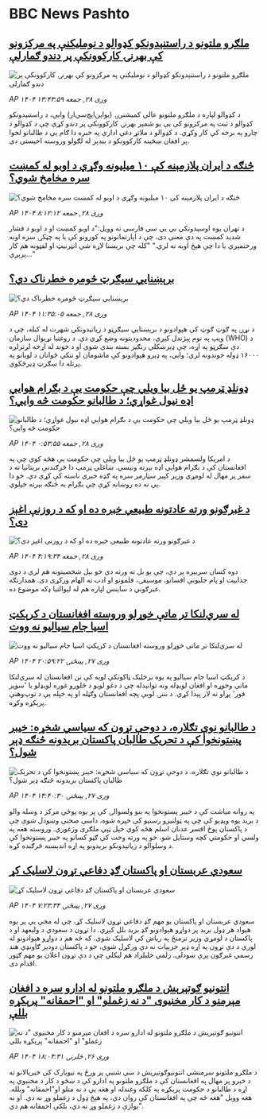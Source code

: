 # BBC News Pashto## [ملګرو ملتونو د راستنېدونکو کډوالو د نوملیکنې په مرکزونو کې بهرنۍ کارکوونکې پر دندو ګمارلې](https://www.bbc.com/pashto/articles/c5yek0epvn4o?at_medium=RSS&at_campaign=rss?at_campaign=githubrss)![ملګرو ملتونو د راستنېدونکو کډوالو د نوملیکنې په مرکزونو کې بهرنۍ کارکوونکې پر دندو ګمارلې](https://ichef.bbci.co.uk/ace/ws/240/cpsprodpb/35a5/live/d3ad8570-9542-11f0-84c8-99de564f0440.jpg)_AP ۱۴۰۴ وږی ۲۸, جمعه ۱۳:۴۳:۵۹_د کډوالو لپاره د ملګرو ملتونو عالي کمیشنرۍ (یو‌اېن‌اېچ‌سي‌ار) وايي، د راستنېدونکو کډوالو د ثبت په مرکزونو کې یې یو شمېر بهرنۍ کارکوونکې پر دندو کړې چې د کډوالو د چارو په برخه کې کار وکړي. 
د کډوالو د ملاتړ دغې ادارې په خبره دا ګام یې د طالبانو لخوا پر افغان ښځینه کارکوونکو د بندېز له لګولو وروسته اخیستی دی.## [ څنګه د ایران پلازمېنه کې ۱۰ میلیونه وګړي د اوبو له کمښت سره مخامخ شوي؟](https://www.bbc.com/pashto/articles/c2ejz38l109o?at_medium=RSS&at_campaign=rss?at_campaign=githubrss)![ څنګه د ایران پلازمېنه کې ۱۰ میلیونه وګړي د اوبو له کمښت سره مخامخ شوي؟](https://ichef.bbci.co.uk/ace/ws/240/cpsprodpb/6181/live/df2cf160-93df-11f0-b391-6936825093bd.jpg)_AP ۱۴۰۴ وږی ۲۸, جمعه ۸:۱۲:۱۲_د تهران یوه اوسېدونکي بي بي سي فارسي ته وویل:"د اوبو کمښت او د اوبو د فشار شدید کمښت په دې معنی دی، چې د اپارتمانونو په کورونو کې یا په چټکۍ سره اوبه ورختمېږي یا دا چې هېڅ اوبه نه لري."
"کله چې برېښنا لاړه شي انټرنیټ او لفټونه هم کار پرېږي..."## [ برېښنايي سیګرټ څومره خطرناک دي؟](https://www.bbc.com/pashto/articles/czrynv0mdvmo?at_medium=RSS&at_campaign=rss?at_campaign=githubrss)![ برېښنايي سیګرټ څومره خطرناک دي؟](https://ichef.bbci.co.uk/ace/ws/240/cpsprodpb/c126/live/6a119fc0-51d1-11f0-8485-7bd50fa63665.jpg)_AP ۱۴۰۴ وږی ۲۸, جمعه ۱۱:۳۵:۰۵_د نړۍ په ګوټ ګوټ کې هېوادونو د برېښنايي سیګرټو د زیاتیدونکي شهرت له کبله، چې د ویپ په نوم پېژندل کېږي، محدودیتونه وضع کړي دي.
د روغتیا نړیوال سازمان (WHO) د دې سګرټو په اړه، چې ډېرښکلي رنګیز بسته بندي شوي او د خوند له اړخه لږترلږه ۱۶۰۰۰ ډوله خوندونه لري؛ وايي، په ډېرو هېوادونو کې ماشومان او تنکي ځوانان د لویانو په پرتله دا سګرټ ډیرڅکوي.## [ډونلډ ټرمپ یو ځل بیا ویلي چې حکومت یې د بګرام هوايي اډه نیول غواړي؛ د طالبانو حکومت څه وايي؟](https://www.bbc.com/pashto/articles/c3drpxvnlvyo?at_medium=RSS&at_campaign=rss?at_campaign=githubrss)![ډونلډ ټرمپ یو ځل بیا ویلي چې حکومت یې د بګرام هوايي اډه نیول غواړي؛ د طالبانو حکومت څه وايي؟](https://ichef.bbci.co.uk/ace/ws/240/cpsprodpb/6f46/live/3ef57160-94f0-11f0-b391-6936825093bd.jpg)_AP ۱۴۰۴ وږی ۲۸, جمعه ۰:۵۳:۵۵_د امریکا ولسمشر ډونلډ ټرمپ یو ځل بیا ویلي چې حکومت یې هڅه کوي چې په افغانستان کې د بګرام هوایي اډه بېرته ونیسي. ښاغلي ټرمپ دا څرګندنې بریتانیا ته د سفر پر مهال له لومړي وزیر کېیر سټارمر سره په ګډه خبري ناسته کې کړې دي. خو دا یې نه ده روښانه کړې چې بګرام به څنګه بېرته خپلوي.## [د غبرګونو ورته عادتونه طبیعي خبره ده او که د روزنې اغېز دی؟ ](https://www.bbc.com/pashto/articles/cjw7452g6exo?at_medium=RSS&at_campaign=rss?at_campaign=githubrss)![د غبرګونو ورته عادتونه طبیعي خبره ده او که د روزنې اغېز دی؟ ](https://ichef.bbci.co.uk/ace/ws/240/cpsprodpb/b8f9/live/bd9db7b0-8f24-11f0-9cf6-cbf3e73ce2b9.jpg)_AP ۱۴۰۴ وږی ۲۸, جمعه ۴:۱۹:۳۴_دوه کسان سربېره پر دې، چې یو بل ته ورته دي‌ خو بېل شخصیتونه هم لري د دوی جذابیت او پام جلبونې افسانو، موسیقۍ، فلمونو او ادب ته الهام ورکړی دی.
همدارنګه غبرګوني د ساینس لپاره هم له لېوالتیا ډکه موضوع ده.## [له سري‌لنکا تر ماتې خوړلو وروسته افغانستان د کرېکټ اسیا جام سیالیو نه ووت](https://www.bbc.com/pashto/articles/c20z9pp34pzo?at_medium=RSS&at_campaign=rss?at_campaign=githubrss)![له سري‌لنکا تر ماتې خوړلو وروسته افغانستان د کرېکټ اسیا جام سیالیو نه ووت](https://ichef.bbci.co.uk/ace/ws/240/cpsprodpb/9690/live/50410700-94d1-11f0-84c8-99de564f0440.jpg)_AP ۱۴۰۴ وږی ۲۷, پينځنۍ ۲۰:۵۹:۲۲_د کرېکټ اسیا جام سیالیو په یوه برخلیک ټاکونکې لوبه کې نن افغانستان له سري‌لنکا ماتې وخوړه او افغان لوبډله ونه توانېدله چې د دغو لوبو د څلورو غوره لوبډلو یا 'سوپر فور' پړاو ته لار پيدا کړي.
د نننۍ لوبې پچه افغانستان وګټله او په خپله یې د توپ‌وهنې پرېکړه وکړه.## [د طالبانو نوې تګلاره، د دوحې تړون که سیاسي شخړه: خیبر پښتونخوا کې د تحریک طالبان پاکستان بریدونه څنګه ډېر شول؟](https://www.bbc.com/pashto/articles/cjr5lgrzqqzo?at_medium=RSS&at_campaign=rss?at_campaign=githubrss)![د طالبانو نوې تګلاره، د دوحې تړون که سیاسي شخړه: خیبر پښتونخوا کې د تحریک طالبان پاکستان بریدونه څنګه ډېر شول؟](https://ichef.bbci.co.uk/ace/ws/240/cpsprodpb/0dd4/live/c7ffbb10-9477-11f0-9cf6-cbf3e73ce2b9.jpg)_AP ۱۴۰۴ وږی ۲۷, پينځنۍ ۱۴:۴۰:۳۰_په روانه میاشت کې د خیبر پښتونخوا په بنو ولسوالۍ کې پر یوه پوځي مرکز د وسله‌ والو د برید یوه وېډیو کې چې په ټولنیزو رسنیو کې خپره شوه، داسې صحنې وښودل شوې چې د پاکستان پوځ افسر عدنان اسلم هڅه کوي خپل ټپي ملګری وژغوري. وروسته هغه په ولسي او حکومتي کچه وستایل شو، خو په ورته وخت کې ګڼو کسانو په خیبر پښتونخوا کې د وسلوالو د زیاتېدونکو بریدونو په اړه اندېښنه څرګنده کړه.## [سعودي عربستان او پاکستان ګډ دفاعي تړون لاسلیک کړ](https://www.bbc.com/pashto/articles/cy4jn2n5gq9o?at_medium=RSS&at_campaign=rss?at_campaign=githubrss)![سعودي عربستان او پاکستان ګډ دفاعي تړون لاسلیک کړ](https://ichef.bbci.co.uk/ace/ws/240/cpsprodpb/eec5/live/40a76990-9460-11f0-9cf6-cbf3e73ce2b9.jpg)_AP ۱۴۰۴ وږی ۲۷, پينځنۍ ۷:۲۳:۳۴_سعودي عربستان او پاکستان یو مهم ګډ دفاعي تړون لاسلیک کړ، چې له مخې یې پر یوه هېواد هر ډول برید پر دواړو هېوادونو ګډ برید بلل کېږي. دا تړون د سعودي د ولیعهد او د پاکستان د لومړي وزیر ترمنځ په ریاض کې لاسلیک شوی. که څه هم د دواړو هېوادونو له لوري د دې تړون په اړه ډېر جزییات نه دي ورکړل شوي، خو د پاکستان دودیز ګاونډي هند رسمي غبرګون پرې ښودلی. زلمي خليلزاد هم ليکلي چې د دې تړون اعلان يو مهم ګټور اقدام دی.## [انتونیو ګوتېرېش د ملګرو ملتونو له ادارو سره د افغان مېرمنو د کار مخنیوی "د نه زغملو" او "احمقانه" پرېکړه بللې](https://www.bbc.com/pashto/articles/ckg655n5p4mo?at_medium=RSS&at_campaign=rss?at_campaign=githubrss)![انتونیو ګوتېرېش د ملګرو ملتونو له ادارو سره د افغان مېرمنو د کار مخنیوی "د نه زغملو" او "احمقانه" پرېکړه بللې](https://ichef.bbci.co.uk/ace/ws/240/cpsprodpb/0039/live/279b3360-93e2-11f0-84c8-99de564f0440.jpg)_AP ۱۴۰۴ وږی ۲۶, څلرنۍ ۱۸:۰۴:۳۱_د ملګرو ملتونو سرمنشي انتونیوګوتېرېش د سې شنبې پر ورځ په نیویارک کې خبریالانو ته د خبرو پر مهال په افغانستان کې د ملګرو ملتونو په ادارو کې د ښځو د کار د مخنيوي په اړه د طالبانو د حکومت پرېکړه په کلکه وغندله او هغه يې د نه منلو او"احمقانه" وبلله.
هغه وویل "هغه څه چې په افغانستان کې روان دي، په هېڅ ډول د زغملو وړ نه دي. او نه یوازې د زغملو وړ نه دي، بلکې احمقانه هم دي".